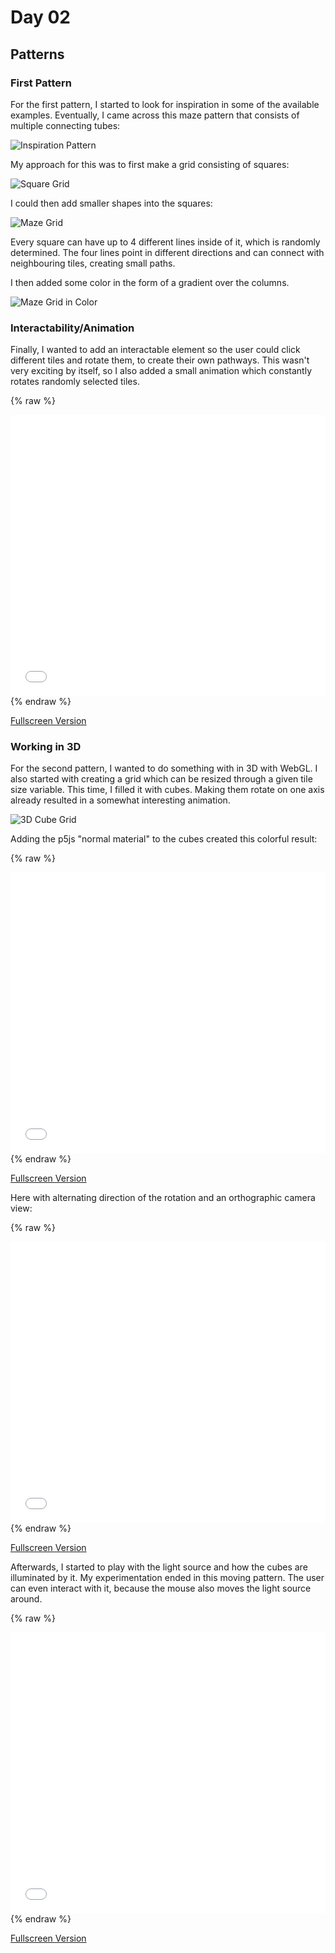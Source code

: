 # Day 02

## Patterns

### First Pattern
For the first pattern, I started to look for inspiration in some of the available examples.
Eventually, I came across this maze pattern that consists of multiple connecting tubes:

![Inspiration Pattern](content/day02/example.png)

My approach for this was to first make a grid consisting of squares:

![Square Grid](content/day02/Screenshot_1.png)

I could then add smaller shapes into the squares:

![Maze Grid](content/day02/Screenshot_3.png)

Every square can have up to 4 different lines inside of it, which is randomly determined. The four lines point in different directions and can connect with neighbouring tiles, creating small paths.

I then added some color in the form of a gradient over the columns.

![Maze Grid in Color](content/day02/Screenshot_4.png)

### Interactability/Animation
Finally, I wanted to add an interactable element so the user could click different tiles and rotate them, to create their own pathways. This wasn't very exciting by itself, so I also added a small animation which constantly rotates randomly selected tiles.

{% raw %}
<iframe src="content/day02/03/embed.html" width="100%" height="450px" frameborder="no"></iframe>
{% endraw %}

[Fullscreen Version](content/day02/03/embed.html)

### Working in 3D
For the second pattern, I wanted to do something with in 3D with WebGL. I also started with creating a grid which can be resized through a given tile size variable. This time, I filled it with cubes. Making them rotate on one axis already resulted in a somewhat interesting animation.

![3D Cube Grid](content/day02/Screenshot_5.png)

Adding the p5js "normal material" to the cubes created this colorful result:

{% raw %}
<iframe src="content/day02/06/embed.html" width="100%" height="450px" frameborder="no"></iframe>
{% endraw %}

[Fullscreen Version](content/day02/06/embed.html)

Here with alternating direction of the rotation and an orthographic camera view:

{% raw %}
<iframe src="content/day02/05/embed.html" width="100%" height="450px" frameborder="no"></iframe>
{% endraw %}

[Fullscreen Version](content/day02/05/embed.html)

Afterwards, I started to play with the light source and how the cubes are illuminated by it. My experimentation ended in this moving pattern. The user can even interact with it, because the mouse also moves the light source around.

{% raw %}
<iframe src="content/day02/04/embed.html" width="100%" height="450px" frameborder="no"></iframe>
{% endraw %}

[Fullscreen Version](content/day02/04/embed.html)